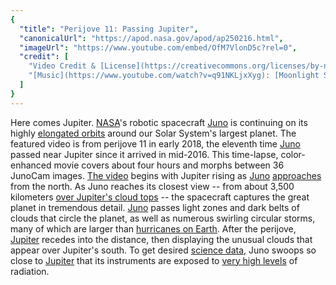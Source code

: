 ```yaml
---
{
  "title": "Perijove 11: Passing Jupiter",
  "canonicalUrl": "https://apod.nasa.gov/apod/ap250216.html",
  "imageUrl": "https://www.youtube.com/embed/OfM7VlonD5c?rel=0",
  "credit": [
    "Video Credit & [License](https://creativecommons.org/licenses/by-nc-nd/2.0/): [NASA](https://www.nasa.gov/), [Juno](https://science.nasa.gov/mission/juno/), [SwRI](http://www.swri.org/), [MSSS](http://www.msss.com/), [Gerald Eichstadt](https://www.planetary.org/profiles/gerald-eichstdt)",
    "[Music](https://www.youtube.com/watch?v=q91NKLjxXyg): [Moonlight Sonata](https://en.wikipedia.org/wiki/Piano_Sonata_No._14_\\(Beethoven\\)) ([Ludwig van Beethoven](https://en.wikipedia.org/wiki/Ludwig_van_Beethoven))"
  ]
}
---
```


Here comes Jupiter. [NASA](https://www.nasa.gov/)'s robotic spacecraft [Juno](https://science.nasa.gov/mission/juno/) is continuing on its highly [elongated orbits](https://en.wikipedia.org/wiki/Elliptic_orbit) around our Solar System's largest planet. The featured video is from perijove 11 in early 2018, the eleventh time [Juno](https://www.missionjuno.swri.edu/spacecraft/) passed near Jupiter since it arrived in mid-2016. This time-lapse, color-enhanced movie covers about four hours and morphs between 36 JunoCam images. [The video](https://www.youtube.com/watch?v=04Ai5evtWEc) begins with Jupiter rising as [Juno](https://en.wikipedia.org/wiki/Juno_\(spacecraft\)) [approaches](https://apod.nasa.gov/apod/ap170523.html) from the north. As Juno reaches its closest view -- from about 3,500 kilometers [over Jupiter's cloud tops](https://apod.nasa.gov/apod/ap190205.html) -- the spacecraft captures the great planet in tremendous detail. [Juno](https://www.missionjuno.swri.edu/) passes light zones and dark belts of clouds that circle the planet, as well as numerous swirling circular storms, many of which are larger than [hurricanes on Earth](https://apod.nasa.gov/apod/ap171127.html). After the perijove, [Jupiter](https://apod.nasa.gov/apod/ap220720.html) recedes into the distance, then displaying the unusual clouds that appear over Jupiter's south. To get desired [science data](https://www.nasa.gov/news-release/a-whole-new-jupiter-first-science-results-from-nasas-juno-mission/), Juno swoops so close to [Jupiter](https://science.nasa.gov/jupiter/) that its instruments are exposed to [very high levels](https://media.istockphoto.com/photos/portrait-of-a-frightened-cat-closeup-breed-scottish-fold-picture-id614606664?k=20&m=614606664&s=612x612&w=0&h=KAn_QmEHFHxk8IvqySBkr6FfTYxVFVwq4kkwSnRJTTU=) of radiation.
